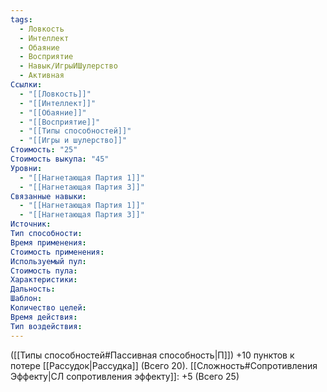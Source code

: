 ```yaml
---
tags:
  - Ловкость
  - Интеллект
  - Обаяние
  - Восприятие
  - Навык/ИгрыИШулерство
  - Активная
Ссылки:
  - "[[Ловкость]]"
  - "[[Интеллект]]"
  - "[[Обаяние]]"
  - "[[Восприятие]]"
  - "[[Типы способностей]]"
  - "[[Игры и шулерство]]"
Стоимость: "25"
Стоимость выкупа: "45"
Уровни:
  - "[[Нагнетающая Партия 1]]"
  - "[[Нагнетающая Партия 3]]"
Связанные навыки:
  - "[[Нагнетающая Партия 1]]"
  - "[[Нагнетающая Партия 3]]"
Источник:
Тип способности:
Время применения:
Стоимость применения:
Используемый пул:
Стоимость пула:
Характеристики:
Дальность:
Шаблон:
Количество целей:
Время действия:
Тип воздействия:
---
```

([[Типы способностей#Пассивная способность|П]]) +10 пунктов к потере [[Рассудок|Рассудка]] (Всего 20).
[[Сложность#Cопротивления Эффекту|СЛ сопротивления эффекту]]: +5 (Всего 25)